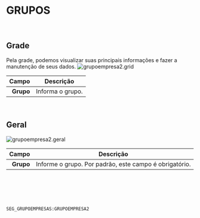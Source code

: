 # GRUPOS
<br>

## Grade
Pela grade, podemos visualizar suas principais informações e fazer a manutenção de seus dados.
![grupoempresa2.grid](https://raw.githubusercontent.com/netforcews/docs-siscom/master/geral/imagens/grupoempresa2.grid.png)

Campo | Descrição
--:|---
**Grupo** | Informa o grupo.
<br>

## Geral
![grupoempresa2.geral](https://raw.githubusercontent.com/netforcews/docs-siscom/master/geral/imagens/grupoempresa2.geral.png)

Campo | Descrição
--:|---
**Grupo** | Informe o grupo. Por padrão, este campo é obrigatório.
<br>
<br>
<br>
<br>

```SEG_GRUPOEMPRESAS:GRUPOEMPRESA2```
